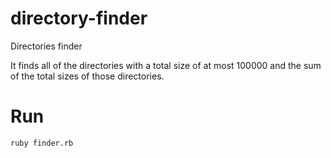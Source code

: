 # directory-finder
Directories finder

It finds all of the directories with a total size of at most 100000 and the sum of the total sizes of those directories.

# Run

`ruby finder.rb`
